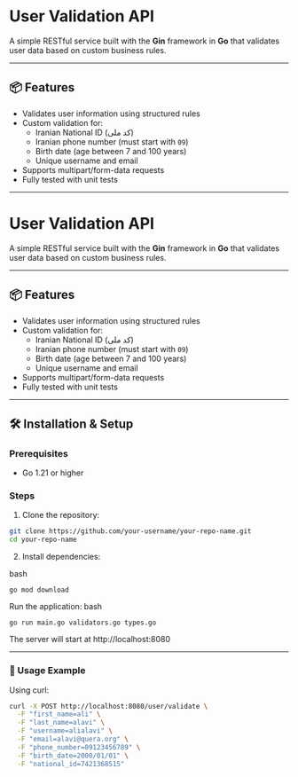 # User Validation API

A simple RESTful service built with the **Gin** framework in **Go** that validates user data based on custom business rules.

---

## 📦 Features

- Validates user information using structured rules
- Custom validation for:
  - Iranian National ID (کد ملی)
  - Iranian phone number (must start with `09`)
  - Birth date (age between 7 and 100 years)
  - Unique username and email
- Supports multipart/form-data requests
- Fully tested with unit tests

---

# User Validation API

A simple RESTful service built with the **Gin** framework in **Go** that validates user data based on custom business rules.

---

## 📦 Features

- Validates user information using structured rules
- Custom validation for:
  - Iranian National ID (کد ملی)
  - Iranian phone number (must start with `09`)
  - Birth date (age between 7 and 100 years)
  - Unique username and email
- Supports multipart/form-data requests
- Fully tested with unit tests

---

## 🛠️ Installation & Setup

### Prerequisites
- Go 1.21 or higher

### Steps
1. Clone the repository:
```bash
git clone https://github.com/your-username/your-repo-name.git
cd your-repo-name
```
2. Install dependencies:

bash
```
go mod download

```

Run the application:
bash
```
go run main.go validators.go types.go
```
The server will start at http://localhost:8080

---

### 🚀 Usage Example

Using curl:
```bash
curl -X POST http://localhost:8080/user/validate \
  -F "first_name=ali" \
  -F "last_name=alavi" \
  -F "username=alialavi" \
  -F "email=alavi@quera.org" \
  -F "phone_number=09123456789" \
  -F "birth_date=2000/01/01" \
  -F "national_id=7421368515"
```
